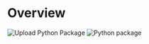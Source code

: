 # Overview

![Upload Python Package](https://github.com/ostracker-xyz/pyrslib/workflows/Upload%20Python%20Package/badge.svg)
![Python package](https://github.com/ostracker-xyz/pyrslib/workflows/Python%20package/badge.svg)
